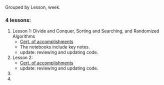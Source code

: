 Grouped by Lesson, week.

### 4 lessons: 
1. Lesson 1: Divide and Conquer, Sorting and Searching, and Randomized Algorithms
    - [Cert. of accomplishments](https://www.coursera.org/account/accomplishments/certificate/H3G7HVQ5JCTD)
    - The notebooks include key notes.
    - update: reviewing and updating code.
2. Lesson 2: 
    - [Cert. of accomplishments](https://www.coursera.org/account/accomplishments/certificate/H3G7HVQ5JCTD)
    - update: reviewing and updating code.
3. 
4. 

